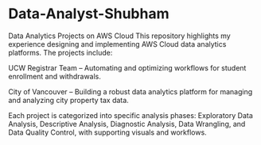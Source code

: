 # Data-Analyst-Shubham

Data Analytics Projects on AWS Cloud
This repository highlights my experience designing and implementing AWS Cloud data analytics platforms. The projects include:

UCW Registrar Team – Automating and optimizing workflows for student enrollment and withdrawals.

City of Vancouver – Building a robust data analytics platform for managing and analyzing city property tax data.

Each project is categorized into specific analysis phases: Exploratory Data Analysis, Descriptive Analysis, Diagnostic Analysis, Data Wrangling, and Data Quality Control, with supporting visuals and workflows.

